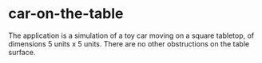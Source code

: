 # car-on-the-table
The application is a simulation of a toy car moving on a square tabletop, of dimensions 5 units x 5 units. There are no other obstructions on the table surface.
